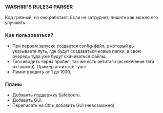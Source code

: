 
### WASHIRI'S RULE34 PARSER
Код грязный, но оно работает. Если не затруднит, пишите как можно его улучшить.

### Как пользоваться?
- При первом запуске создается config-файл, в который вы указываете путь, где будут создаваться новые папки, в свою очередь туда уже будут скачиваться файлы.
- Тэги вводить через пробел, так же есть антитэги (исключение тэга из поиска). Пример антитэга: -yaoi
- Лимит вводить от 1 до 1000.

### Планы
- Добавить поддержку Safebooru. 
- Добавить GUI.
- Переписать на C# и добавить GUI (невозможно)
